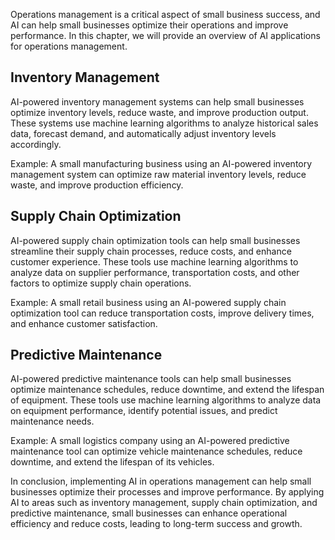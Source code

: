 
Operations management is a critical aspect of small business success, and AI can help small businesses optimize their operations and improve performance. In this chapter, we will provide an overview of AI applications for operations management.

Inventory Management
--------------------

AI-powered inventory management systems can help small businesses optimize inventory levels, reduce waste, and improve production output. These systems use machine learning algorithms to analyze historical sales data, forecast demand, and automatically adjust inventory levels accordingly.

Example: A small manufacturing business using an AI-powered inventory management system can optimize raw material inventory levels, reduce waste, and improve production efficiency.

Supply Chain Optimization
-------------------------

AI-powered supply chain optimization tools can help small businesses streamline their supply chain processes, reduce costs, and enhance customer experience. These tools use machine learning algorithms to analyze data on supplier performance, transportation costs, and other factors to optimize supply chain operations.

Example: A small retail business using an AI-powered supply chain optimization tool can reduce transportation costs, improve delivery times, and enhance customer satisfaction.

Predictive Maintenance
----------------------

AI-powered predictive maintenance tools can help small businesses optimize maintenance schedules, reduce downtime, and extend the lifespan of equipment. These tools use machine learning algorithms to analyze data on equipment performance, identify potential issues, and predict maintenance needs.

Example: A small logistics company using an AI-powered predictive maintenance tool can optimize vehicle maintenance schedules, reduce downtime, and extend the lifespan of its vehicles.

In conclusion, implementing AI in operations management can help small businesses optimize their processes and improve performance. By applying AI to areas such as inventory management, supply chain optimization, and predictive maintenance, small businesses can enhance operational efficiency and reduce costs, leading to long-term success and growth.
